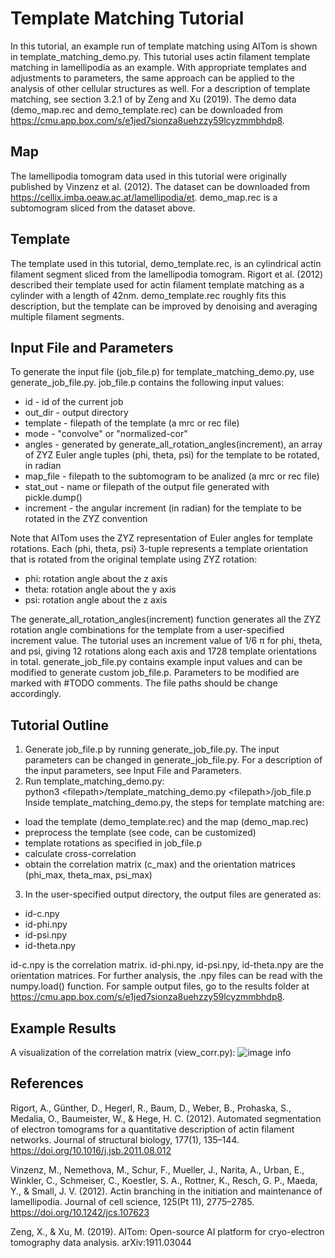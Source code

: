 # Template Matching Tutorial
In this tutorial, an example run of template matching using AITom is shown in template_matching_demo.py. This tutorial uses actin filament template matching in lamellipodia as an example. With appropriate templates and adjustments to parameters, the same approach can be applied to the analysis of other cellular structures as well. For a description of template matching, see section 3.2.1 of by Zeng and Xu (2019). The demo data (demo_map.rec and demo_template.rec) can be downloaded from https://cmu.app.box.com/s/e1jed7sionza8uehzzy59lcyzmmbhdp8.

## Map
The lamellipodia tomogram data used in this tutorial were originally published by Vinzenz et al. (2012). The dataset can be downloaded from https://cellix.imba.oeaw.ac.at/lamellipodia/et. demo_map.rec is a subtomogram sliced from the dataset above. 

## Template
The template used in this tutorial, demo_template.rec, is an cylindrical actin filament segment sliced from the lamellipodia tomogram. Rigort et al. (2012) described their template used for actin filament template matching as a cylinder with a length of 42nm. demo_template.rec roughly fits this description, but the template can be improved by denoising and averaging multiple filament segments.

## Input File and Parameters
To generate the input file (job_file.p) for template_matching_demo.py, use generate_job_file.py. job_file.p contains the following input values:  
- id - id of the current job  
- out_dir - output directory  
- template - filepath of the template (a mrc or rec file)  
- mode - "convolve" or "normalized-cor"   
- angles - generated by generate_all_rotation_angles(increment), an array of ZYZ Euler angle tuples (phi, theta, psi) for the template to be rotated, in radian
- map_file - filepath to the subtomogram to be analized (a mrc or rec file)  
- stat_out - name or filepath of the output file generated with pickle.dump()  
- increment - the angular increment (in radian) for the template to be rotated in the ZYZ convention

Note that AITom uses the ZYZ representation of Euler angles for template rotations. Each (phi, theta, psi) 3-tuple represents a template orientation that is rotated from the original template using ZYZ rotation:
- phi: rotation angle about the z axis
- theta: rotation angle about the y axis
- psi: rotation angle about the z axis

The generate_all_rotation_angles(increment) function generates all the ZYZ rotation angle combinations for the template from a user-specified increment value. The tutorial uses an increment value of 1/6 π for phi, theta, and psi, giving 12 rotations along each axis and 1728 template orientations in total. generate_job_file.py contains example input values and can be modified to generate custom job_file.p. Parameters to be modified are marked with \#TODO comments. The file paths should be change accordingly.

## Tutorial Outline
1. Generate job_file.p by running generate_job_file.py. The input parameters can be changed in generate_job_file.py. For a description of the input parameters, see Input File and Parameters.
2. Run template_matching_demo.py:  
python3 \<filepath\>/template_matching_demo.py \<filepath\>/job_file.p   
Inside template_matching_demo.py, the steps for template matching are:
  * load the template (demo_template.rec) and the map (demo_map.rec)
  * preprocess the template (see code, can be customized)
  * template rotations as specified in job_file.p
  * calculate cross-correlation
  * obtain the correlation matrix (c_max) and the orientation matrices (phi_max, theta_max, psi_max)

3. In the user-specified output directory, the output files are generated as:
  * id-c.npy
  * id-phi.npy
  * id-psi.npy
  * id-theta.npy  

id-c.npy is the correlation matrix. id-phi.npy, id-psi.npy, id-theta.npy are the orientation matrices. For further analysis, the .npy files can be read with the numpy.load() function. For sample output files, go to the results folder at https://cmu.app.box.com/s/e1jed7sionza8uehzzy59lcyzmmbhdp8.


## Example Results
A visualization of the correlation matrix (view_corr.py):
![image info](./c_max_30_degree_rotation.png)

## References

Rigort, A., Günther, D., Hegerl, R., Baum, D., Weber, B., Prohaska, S., Medalia, O., Baumeister, W., & Hege, H. C. (2012). Automated segmentation of electron tomograms for a quantitative description of actin filament networks. Journal of structural biology, 177(1), 135–144. https://doi.org/10.1016/j.jsb.2011.08.012

Vinzenz, M., Nemethova, M., Schur, F., Mueller, J., Narita, A., Urban, E., Winkler, C., Schmeiser, C., Koestler, S. A., Rottner, K., Resch, G. P., Maeda, Y., & Small, J. V. (2012). Actin branching in the initiation and maintenance of lamellipodia. Journal of cell science, 125(Pt 11), 2775–2785. https://doi.org/10.1242/jcs.107623

Zeng, X., & Xu, M. (2019). AITom: Open-source AI platform for cryo-electron tomography data analysis. arXiv:1911.03044 
